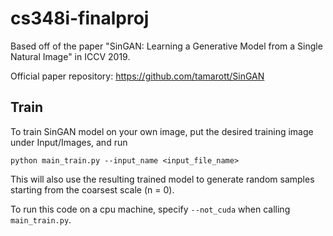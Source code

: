# cs348i-finalproj

Based off of the paper "SinGAN: Learning a Generative Model from a Single Natural Image" in ICCV 2019.

Official paper repository: https://github.com/tamarott/SinGAN

## Train
To train SinGAN model on your own image, put the desired training image under Input/Images, and run

```
python main_train.py --input_name <input_file_name>
```

This will also use the resulting trained model to generate random samples starting from the coarsest scale (n = 0).

To run this code on a cpu machine, specify `--not_cuda` when calling `main_train.py`.